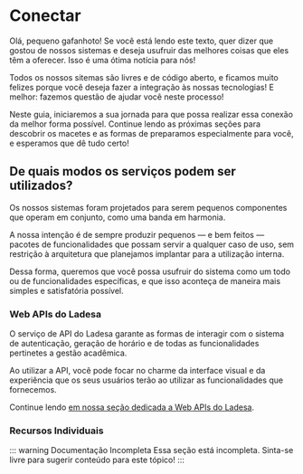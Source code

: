 # Conectar

Olá, pequeno gafanhoto! Se você está lendo este texto, quer dizer que gostou de nossos sistemas e deseja usufruir das melhores coisas que eles têm a oferecer. Isso é uma ótima notícia para nós!

Todos os nossos sitemas são livres e de código aberto, e ficamos muito felizes porque você deseja fazer a
integração às nossas tecnologias! E melhor: fazemos questão de ajudar você neste processo!

Neste guia, iniciaremos a sua jornada para que possa realizar essa conexão da melhor forma possível. Continue lendo as próximas seções para descobrir os macetes e as formas de preparamos especialmente para você, e esperamos que dê tudo certo!

## De quais modos os serviços podem ser utilizados?

Os nossos sistemas foram projetados para serem pequenos componentes que operam em conjunto, como uma banda em harmonia.

A nossa intenção é de sempre produzir pequenos — e bem feitos — pacotes de funcionalidades que possam servir a qualquer
caso de uso, sem restrição à arquitetura que planejamos implantar para a utilização interna.

Dessa forma, queremos que você possa usufruir do sistema como um todo ou de funcionalidades específicas, e que isso aconteça
de maneira mais simples e satisfatória possível.

### Web APIs do Ladesa

O serviço de API do Ladesa garante as formas de interagir com o sistema de autenticação, geração de horário e de todas as funcionalidades pertinetes a gestão acadêmica.

Ao utilizar a API, você pode focar no charme da interface visual e da experiência que os seus usuários terão ao utilizar as funcionalidades que fornecemos.

<!--@include: ./web/overview.md#introduction -->

Continue lendo [em nossa seção dedicada a Web APIs do Ladesa](./web/overview.md).

### Recursos Individuais

::: warning Documentação Incompleta
Essa seção está incompleta. Sinta-se livre para sugerir conteúdo para este tópico!
:::
